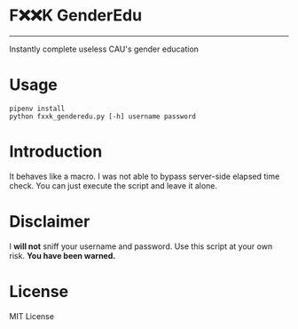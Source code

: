 # F❌❌K GenderEdu

---

Instantly complete useless CAU's gender education

# Usage
```shell
pipenv install
python fxxk_genderedu.py [-h] username password
```

# Introduction
It behaves like a macro. I was not able to bypass server-side elapsed time check. You can just execute the script and
leave it alone.

# Disclaimer
I **will not** sniff your username and password. Use this script at your own risk. **You have been warned.**

# License
MIT License